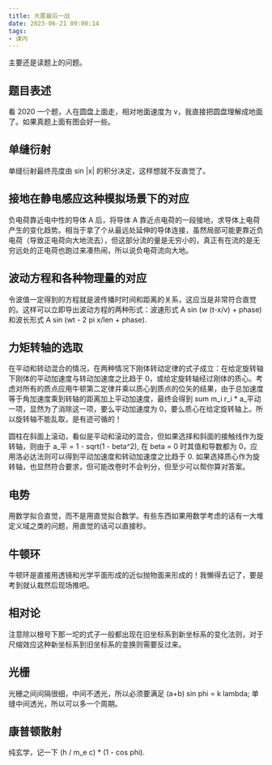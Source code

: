 ```yaml
---
title: 大雾最后一战
date: 2023-06-21 09:00:14
tags:
- 课内
---
```


主要还是读题上的问题。

## 题目表述

看 2020 一个题，人在圆盘上面走，相对地面速度为 v，我直接把圆盘理解成地面了。如果真题上面有图会好一些。

## 单缝衍射

单缝衍射最终亮度由 sin |x| 的积分决定，这样想就不反直觉了。

## 接地在静电感应这种模拟场景下的对应

负电荷靠近电中性的导体 A 后，将导体 A 靠近点电荷的一段接地，求导体上电荷产生的变化趋势。相当于拿了个从最远处延伸的导体连接，虽然局部可能更靠近负电荷（导致正电荷向大地流去），但这部分流的量是无穷小的，真正有在流的是无穷远处的正电荷也跑过来凑热闹，所以说负电荷流向大地。

## 波动方程和各种物理量的对应

令波值一定得到的方程就是波传播时时间和距离的关系，这应当是非常符合直觉的。这样可以立即导出波动方程的两种形式：波速形式 A sin (w (t-x/v) + phase) 和波长形式 A sin (wt - 2 pi x/len + phase).

## 力矩转轴的选取

在平动和转动混合的情况，在两种情况下刚体转动定律的式子成立：在给定旋转轴下刚体的平动加速度与转动加速度之比趋于 0，或给定旋转轴经过刚体的质心。考虑对所有的质点应用牛顿第二定律并乘以质心到质点的位矢的结果，由于总加速度等于角加速度乘到转轴的距离加上平动加速度，最终会得到 sum m_i r_i * a_平动 一项，显然为了消除这一项，要么平动加速度为 0，要么质心在给定旋转轴上。所以旋转轴不能乱取，是有迹可循的！

圆柱在斜面上滚动，看似是平动和滚动的混合，但如果选择和斜面的接触线作为旋转轴，则由于 a_平 = 1 - sqrt(1 - beta^2), 在 beta = 0 时其值和导数都为 0，应用洛必达法则可以得到平动加速度和转动加速度之比趋于 0. 如果选择质心作为旋转轴，也显然符合要求，但可能改卷时不会判分，但至少可以帮你算对答案。

## 电势

用数学拟合直觉，而不是用直觉拟合数学。有些东西如果用数学考虑的话有一大堆定义域之类的问题，用直觉的话可以直接秒。

## 牛顿环

牛顿环是直接用透镜和光学平面形成的近似抛物面来形成的！我懒得去记了，要是考到就认栽然后现场推吧。

## 相对论

注意除以根号下那一坨的式子一般都出现在旧坐标系到新坐标系的变化法则，对于尺缩效应这种新坐标系到旧坐标系的变换则需要反过来。

## 光栅

光栅之间间隔很细，中间不透光，所以必须要满足 (a+b) sin phi = k lambda; 单缝中间透光，所以可以多一个周期。

## 康普顿散射

纯玄学，记一下 (h / m_e c) * (1 - cos phi).
